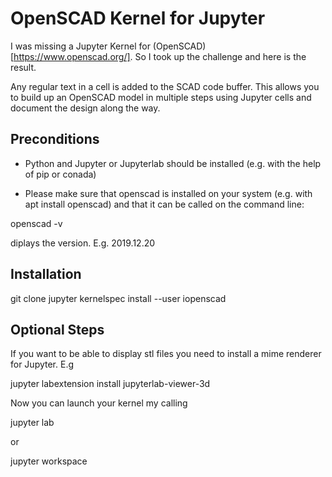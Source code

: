 # OpenSCAD Kernel for Jupyter

I was missing a Jupyter Kernel for (OpenSCAD)[https://www.openscad.org/]. So I took up the challenge and here is the result.  

Any regular text in a cell is added to the SCAD code buffer. This allows you to build up an OpenSCAD model in multiple steps using Jupyter cells and document the design along the way.

## Preconditions
- Python and Jupyter or Jupyterlab should be installed (e.g. with the help of pip or conada) 

- Please make sure that openscad is installed on your system (e.g. with apt install openscad) and that it can be called on the command line:

openscad -v

diplays the version. E.g. 2019.12.20

## Installation

git clone <url>
jupyter kernelspec install --user iopenscad


## Optional Steps
If you want to be able to display stl files you need to install a mime renderer for Jupyter. E.g

jupyter labextension install jupyterlab-viewer-3d


Now you can launch your kernel my calling

jupyter lab

or 

jupyter workspace
